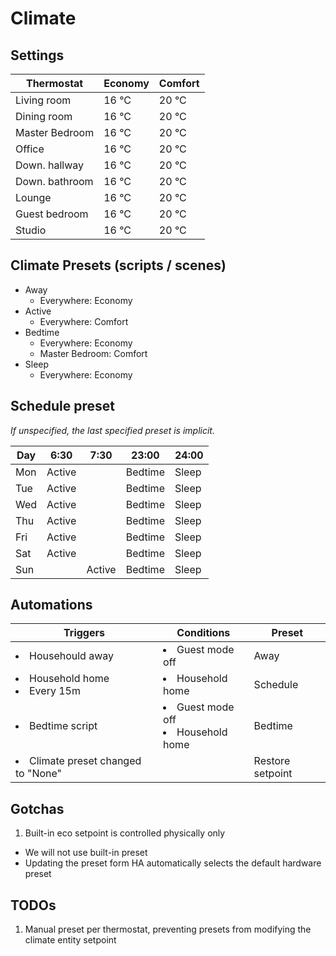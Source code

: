 # Climate
## Settings

Thermostat     | Economy | Comfort
---------------|---------|--------
Living room    | 16 °C   | 20 °C
Dining room    | 16 °C   | 20 °C
Master Bedroom | 16 °C   | 20 °C
Office         | 16 °C   | 20 °C
Down. hallway  | 16 °C   | 20 °C
Down. bathroom | 16 °C   | 20 °C
Lounge         | 16 °C   | 20 °C
Guest bedroom  | 16 °C   | 20 °C
Studio         | 16 °C   | 20 °C

##  Climate Presets (scripts / scenes)

* Away
  * Everywhere: Economy
* Active
  * Everywhere: Comfort
* Bedtime
  * Everywhere: Economy
  * Master Bedroom: Comfort
* Sleep
  * Everywhere: Economy

## Schedule preset

*If unspecified, the last specified preset is implicit.*

Day | 6:30   | 7:30   | 23:00   | 24:00
----|--------|--------|---------|------
Mon | Active |        | Bedtime | Sleep
Tue | Active |        | Bedtime | Sleep
Wed | Active |        | Bedtime | Sleep
Thu | Active |        | Bedtime | Sleep
Fri | Active |        | Bedtime | Sleep
Sat | Active |        | Bedtime | Sleep
Sun |        | Active | Bedtime | Sleep

## Automations

Triggers                             | Conditions                            | Preset
-------------------------------------|---------------------------------------|-----------------
<li>Househould away                  | <li>Guest mode off                    | Away
<li>Household home <li>Every 15m     | <li>Household home                    | Schedule
<li>Bedtime script                   | <li>Guest mode off <li>Household home | Bedtime
<li>Climate preset changed to "None" |                                       | Restore setpoint

## Gotchas
1. Built-in eco setpoint is controlled physically only
  * We will not use built-in preset
  * Updating the preset form HA automatically selects the default hardware preset

## TODOs
1. Manual preset per thermostat, preventing presets from modifying the climate entity setpoint
